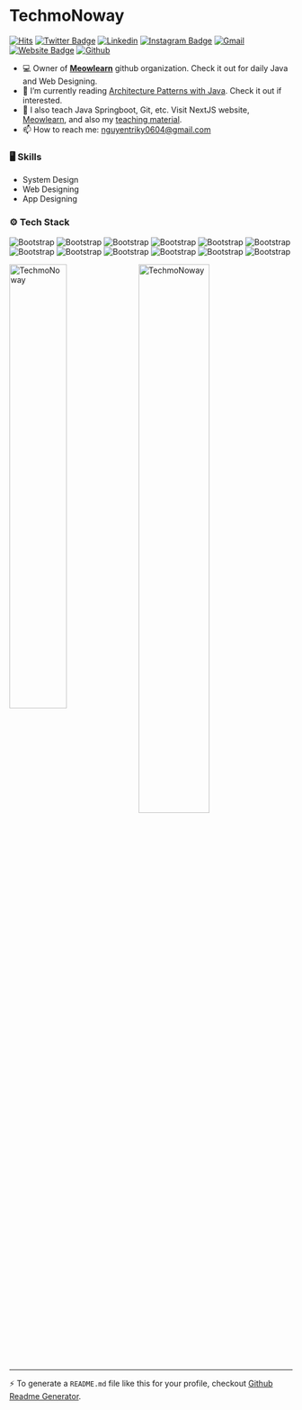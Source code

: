 # TechmoNoway

[![Hits](https://hits.seeyoufarm.com/api/count/incr/badge.svg?url=https%3A%2F%2Fgithub.com%2FTechmoNoway%2FTechmoNoway&count_bg=%2379C83D&title_bg=%23555555&icon=&icon_color=%23E7E7E7&title=Profile+Views&edge_flat=false)](https://hits.seeyoufarm.com)
[![Twitter Badge](https://img.shields.io/badge/-Twitter-1da1f2?labelColor=1da1f2&logo=twitter&logoColor=white&link=https://twitter.com/trikynguci)](https://twitter.com/trikynguci)
[![Linkedin](https://img.shields.io/badge/-LinkedIn-blue?style=flat&logo=Linkedin&logoColor=white)](https://www.linkedin.com/in/trí-kỳ-nguyễn-016050241/)
[![Instagram Badge](https://img.shields.io/badge/-Instagram-purple?logo=instagram&logoColor=white&link=https://instagram.com/KennyWill/)](https://www.instagram.com/KennyWill)
[![Gmail](https://img.shields.io/badge/-Gmail-c14438?style=flat&logo=Gmail&logoColor=white)](mailto:nguyentriky0604@gmail.com)
[![Website Badge](https://img.shields.io/badge/-Website-c14438?style=flat&logo=Google-Chrome&logoColor=white&link=https://pytopia.ai)](https://pytopia.ai)
[![Github](https://img.shields.io/github/followers/TechmoNoway?label=Follow&style=social)](https://github.com/TechmoNoway)

- 💻 Owner of [**Meowlearn**](https://github.com/TechmoNoway) github organization. Check it out for daily Java and Web Designing.
- 🤔 I’m currently reading [Architecture Patterns with Java](https://meowlearn.vercel.app). Check it out if interested.
- 🌱 I also teach Java Springboot, Git, etc. Visit NextJS website, [Meowlearn](https://www.meowlearn), and also my [teaching material](https://github.com/meowlearn).
- 📫 How to reach me: nguyentriky0604@gmail.com


### 🖥 Skills

- System Design
- Web Designing
- App Designing
### ⚙️ Tech Stack

![Bootstrap](https://img.shields.io/badge/-Java-05122A?style=for-the-badge&logo=Java&color=353535) ![Bootstrap](https://img.shields.io/badge/-Docker-05122A?style=for-the-badge&logo=Docker&color=353535) ![Bootstrap](https://img.shields.io/badge/-Kubernetes-05122A?style=for-the-badge&logo=Kubernetes&color=353535) ![Bootstrap](https://img.shields.io/badge/-Springboot-05122A?style=for-the-badge&logo=Springboot&color=353535) ![Bootstrap](https://img.shields.io/badge/-MongoDB-05122A?style=for-the-badge&logo=MongoDB&color=353535) ![Bootstrap](https://img.shields.io/badge/-MySQL-05122A?style=for-the-badge&logo=MySQL&color=353535) ![Bootstrap](https://img.shields.io/badge/-PostgreSQL-05122A?style=for-the-badge&logo=PostgreSQL&color=353535) ![Bootstrap](https://img.shields.io/badge/-ReactJS-05122A?style=for-the-badge&logo=ReactJS&color=353535) ![Bootstrap](https://img.shields.io/badge/-NextJS-05122A?style=for-the-badge&logo=NextJS&color=353535) ![Bootstrap](https://img.shields.io/badge/-NodeJS-05122A?style=for-the-badge&logo=NodeJS&color=353535) ![Bootstrap](https://img.shields.io/badge/-SQLSERVER-05122A?style=for-the-badge&logo=SQLSERVER&color=353535) ![Bootstrap](https://img.shields.io/badge/-Flutter-05122A?style=for-the-badge&logo=Flutter&color=353535)

<div>
  <img width="45%" align="left" src="https://github-readme-stats.vercel.app/api/top-langs?username=TechmoNoway&show_icons=true&locale=en&layout=compact" alt="TechmoNoway" />
  <img width="50%"  src="https://github-readme-streak-stats.herokuapp.com/?user=TechmoNoway&" alt="TechmoNoway" />
</div>


---
:zap: To generate a `README.md` file like this for your profile, checkout [Github Readme Generator](https://hejazizo-github-profile-readme-srcstreamlit-app-i6skm7.streamlit.app/).
